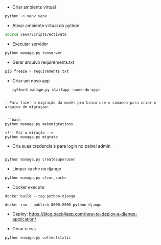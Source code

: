 
- Criar ambiente virtual

```bash
python -m venv venv
```

- Ativar ambiente virtual do python

```bash
source venv/Scripts/Activate
```
- Executar servidor
```bash
python manage.py runserver
```

- Gerar arquivo requirements.txt

```bash
pip freeze > requirements.txt
```

- Criar um novo app
  ```bash
  python3 manage.py startapp <nome-do-app>
```

- Para fazer a migração da model pro banco use o comando para criar o arquivo de migraçao:


```bash
python manage.py makemigrations

<!-- Faz a miração -->
python manage.py migrate

```

- Cria suas credenciais para login no painel admin.

```bash

python manage.py createsuperuser
```

- Limpar cache no django

```bash
python manage.py clear_cache
```


- Docker
execute:
```
docker build --tag python-django

docker run --publish 8000:8000 python-django
```
- Deploy:
https://blog.back4app.com/how-to-deploy-a-django-application/

- Gerar o css
```bash
python manage.py collectstatic
```